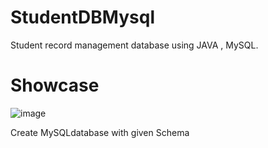 # StudentDBMysql
Student record management database using JAVA , MySQL.
# Showcase
![image](https://user-images.githubusercontent.com/54770218/141764043-1a2a64e0-dd39-47e4-bacb-665a0660e6b3.png)


Create MySQLdatabase with given Schema
